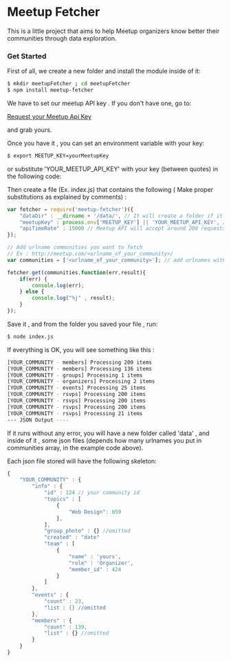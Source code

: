 # Meetup Fetcher

This is a little project that aims to help Meetup organizers know better their communities through data exploration.


### Get Started

First of all, we create a new folder and install the module inside of it:

```bash
$ mkdir meetupFetcher ; cd meetupFetcher
$ npm install meetup-fetcher
```

We have to set our meetup API key . If you don't have one, go to:

[Request your Meetup Api Key]

and grab yours.

Once you have it , you can set an environment variable with your key:

```bash
$ export MEETUP_KEY=yourMeetupKey
```

or substitute 'YOUR_MEETUP_API_KEY' with your key (between quotes) in the following code:

Then create a file (Ex. index.js) that contains the following ( Make proper substitutions as explained by comments) :


```js
var fetcher = require('meetup-fetcher')({
    "dataDir" : __dirname + '/data/', // It will create a folder if it doesn't exists
    "meetupKey" : process.env['MEETUP_KEY'] || 'YOUR_MEETUP_API_KEY', // go to https://secure.meetup.com/meetup_api/key/ and grab yours
    "apiTimeRate" : 15000 // Meetup API will accept around 200 requests/hour
});

// Add urlname communities you want to fetch
// Ex : http://meetup.com/<urlname_of_your_community>/
var communities = ['<urlname_of_your_community>']; // add urlnames without <> (Case Sensitive)

fetcher.get(communities,function(err,result){
    if(err) {
        console.log(err);
    } else {
        console.log("%j" , result);
    }
});
```

Save it , and from the folder you saved your file , run:

```bash
$ node index.js
```

If everything is OK, you will see something like this :

```bash
[YOUR_COMMUNITY - members] Processing 200 items
[YOUR_COMMUNITY - members] Processing 136 items
[YOUR_COMMUNITY - groups] Processing 1 items
[YOUR_COMMUNITY - organizers] Processing 2 items
[YOUR_COMMUNITY - events] Processing 25 items
[YOUR_COMMUNITY - rsvps] Processing 200 items
[YOUR_COMMUNITY - rsvps] Processing 200 items
[YOUR_COMMUNITY - rsvps] Processing 200 items
[YOUR_COMMUNITY - rsvps] Processing 21 items
--- JSON Output ----
```

If it runs without any error, you will have a new folder called 'data' , and inside of it , some json files (depends how many urlnames you put in communities array, in the example code above).

Each json file stored will have the following skeleton:

```js
{
    "YOUR_COMMUNITY" : {
        "info" : {
            "id" : 124 // your community id
            "topics" : [
                {
                    "Web Design": 659
                },
            ],
            "group_photo" : {} //omitted
            "created" : "date"
            "team" : [
                {
                    "name" : 'yours',
                    "role" : 'Organizer',
                    "member_id" : 424
                }
            ]
        },
        "events" : {
            "count" : 23,
            "list : {} //omitted
        },
        "members" : {
            "count" : 139,
            "list" : {} //omitted
        }
    }
}

```


[Request your Meetup Api Key]:https://secure.meetup.com/meetup_api/key/
